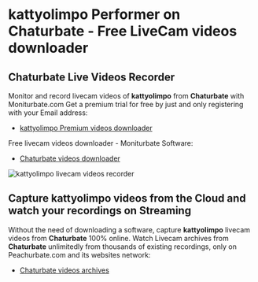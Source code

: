 # kattyolimpo Performer on Chaturbate - Free LiveCam videos downloader

## Chaturbate Live Videos Recorder

Monitor and record livecam videos of **kattyolimpo** from **Chaturbate** with Moniturbate.com
Get a premium trial for free by just and only registering with your Email address:
* [kattyolimpo Premium videos downloader](https://moniturbate.com/request-demo-licence-key.html)

Free livecam videos downloader - Moniturbate Software:
* [Chaturbate videos downloader](https://moniturbate.com/moniturbate-download-software.html)

![kattyolimpo livecam videos recorder](https://peachurnet.com/templates/moniturbate-software.png)


## Capture kattyolimpo videos from the Cloud and watch your recordings on Streaming

Without the need of downloading a software, capture **kattyolimpo** livecam videos from **Chaturbate** 100% online.
Watch Livecam archives from **Chaturbate** unlimitedly from thousands of existing recordings, only on Peachurbate.com and its websites network:
* [Chaturbate videos archives](https://peachurnet.com/)